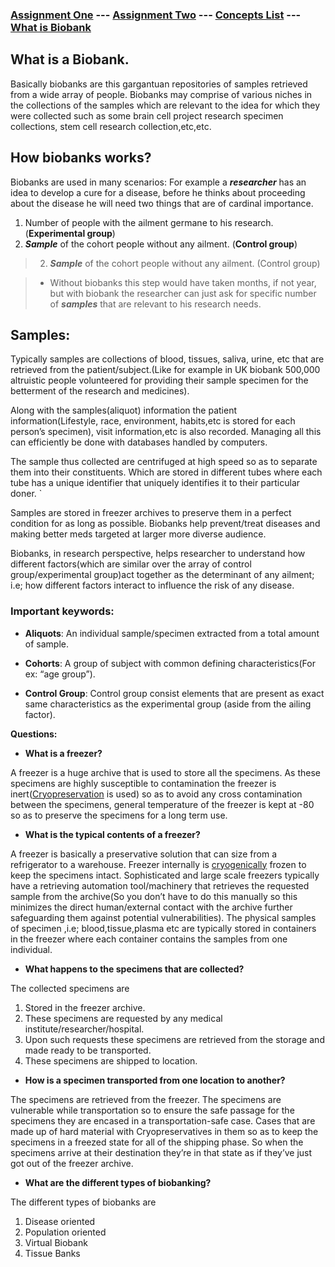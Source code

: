 ### [Assignment One](https://swapnil-ingle.github.io)  ---     [Assignment Two](https://swapnil-ingle.github.io/Ass2) --- [Concepts List](https://swapnil-ingle.github.io/Concepts) --- [What is Biobank](https://swapnil-ingle.github.io/what_is_biobank)

## What is a Biobank.

Basically biobanks are this gargantuan repositories of samples retrieved from a wide array of people. Biobanks may comprise of various niches in the collections of the samples which are relevant to the idea for which they were collected such as some brain cell project research specimen collections, stem cell research collection,etc,etc. 

## How biobanks works?

Biobanks are used in many scenarios: For example a _**researcher**_ has an idea to develop a cure for a disease, before he thinks about proceeding about the disease he will need two things that are of cardinal importance. 
1. Number of people with the ailment germane to his research.(**Experimental group**)
2. _**Sample**_ of the cohort people without any ailment. (**Control group**)

> 2. _**Sample**_ of the cohort people without any ailment. (Control group)

> * Without biobanks this step would have taken months, if not year, but with biobank the researcher can just ask for specific number of _**samples**_ that are relevant to his research needs.

## Samples:
Typically samples are collections of blood, tissues, saliva, urine, etc that are retrieved from the patient/subject.(Like for example in UK biobank 500,000 altruistic people volunteered for providing their sample specimen for the betterment of the research and medicines).

Along with the samples(aliquot) information the patient information(Lifestyle, race, environment, habits,etc is stored for each person’s specimen), visit information,etc is also recorded. Managing all this can efficiently be done with databases handled by computers.

The sample thus collected are centrifuged at high speed so as to separate them into their constituents. Which are stored in different tubes where each tube has a unique identifier that uniquely identifies it to their particular doner.   `  

Samples are stored in freezer archives to preserve them in a perfect condition for as long as possible. Biobanks help prevent/treat diseases and making better meds targeted at larger more diverse audience.

Biobanks, in research perspective, helps researcher to understand how different factors(which are similar over the array of control group/experimental group)act together as the determinant of any ailment; i.e; how different factors interact to influence the risk of any disease.

### Important keywords:

* **Aliquots**: An individual sample/specimen extracted from a total amount of sample.

* **Cohorts**: A group of subject with common defining characteristics(For ex: “age group”).

* **Control Group**: Control group consist elements that are present as exact same characteristics as the experimental group (aside from the ailing factor).

**Questions:**

* **What is a freezer?**

A freezer is a huge archive that is used to store all the specimens. As these specimens are highly susceptible to contamination the freezer is inert([Cryopreservation](https://en.wikipedia.org/wiki/Cryopreservation) is used) so as to avoid any cross contamination between the specimens, general temperature of the freezer is kept at -80 so as to preserve the specimens for a long term use.   

* **What is the typical contents of a freezer?**

A freezer is basically a preservative solution that can size from a refrigerator to a warehouse. Freezer internally is [cryogenically](https://en.wikipedia.org/wiki/Cryogenics) frozen to keep the specimens intact. Sophisticated and large scale freezers typically have a retrieving automation tool/machinery that retrieves the requested sample from the archive(So you don’t have to do this manually so this minimizes the direct human/external contact with the archive further safeguarding them against potential vulnerabilities). The physical samples of specimen ,i.e; blood,tissue,plasma etc are typically stored in containers in the freezer where each container contains the samples from one individual.  

* **What happens to the specimens that are collected?**

The collected specimens are
1. Stored in the freezer archive.
2. These specimens are requested by any medical institute/researcher/hospital.
3. Upon such requests these specimens are retrieved from the storage and made ready to be transported.
4. These specimens are shipped to location. 

* **How is a specimen transported from one location to another?**

The specimens are retrieved from the freezer. The specimens are vulnerable while transportation so to ensure the safe passage for the specimens they are encased in a transportation-safe case. Cases that are made up of hard material with Cryopreservatives in them so as to keep the specimens in a freezed state for all of the shipping phase. So when the specimens arrive at their destination they’re in that state as if they’ve just got out of the freezer archive.


* **What are the different types of biobanking?**

The different types of biobanks are
1. Disease oriented
2. Population oriented
3. Virtual Biobank
4. Tissue Banks

